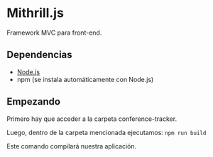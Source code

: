 # Mithrill.js
Framework MVC para front-end.

## Dependencias
* [Node.js](https://nodejs.org/en/)
* npm (se instala automáticamente con Node.js)

## Empezando
Primero hay que acceder a la carpeta conference-tracker.

Luego, dentro de la carpeta mencionada ejecutamos:
`npm run build`

Este comando compilará nuestra aplicación.
